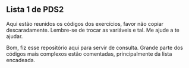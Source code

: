 ## Lista 1 de PDS2
Aqui estão reunidos os códigos dos exercícios, favor não copiar descaradamente. Lembre-se de trocar as variáveis e tal. Me ajude a te ajudar.

Bom, fiz esse repositório aqui para servir de consulta. Grande parte dos códigos mais complexos estão comentadas, principalmente da lista encadeada.
